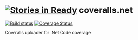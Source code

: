 [![Stories in Ready](https://badge.waffle.io/csmacnz/coveralls.net.png?label=ready&title=Ready)](https://waffle.io/csmacnz/coveralls.net)
coveralls.net
=============

[![Build status](https://ci.appveyor.com/api/projects/status/m9hqgm8a38s4vke1?svg=true)](https://ci.appveyor.com/project/MarkClearwater/coveralls-net)
[![Coverage Status](https://img.shields.io/coveralls/csmacnz/coveralls.net.svg)](https://coveralls.io/r/csmacnz/coveralls.net)

Coveralls uploader for .Net Code coverage
